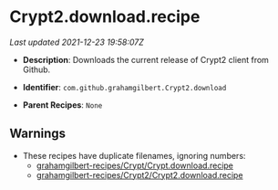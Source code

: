 # Crypt2.download.recipe

_Last updated 2021-12-23 19:58:07Z_

- **Description**: Downloads the current release of Crypt2 client from Github.

- **Identifier**: `com.github.grahamgilbert.Crypt2.download`

- **Parent Recipes**: `None`

## Warnings

- These recipes have duplicate filenames, ignoring numbers:
    - [grahamgilbert-recipes/Crypt/Crypt.download.recipe](/autopkg-dupe-tracker/grahamgilbert-recipes/Crypt/Crypt.download.recipe)
    - [grahamgilbert-recipes/Crypt2/Crypt2.download.recipe](/autopkg-dupe-tracker/grahamgilbert-recipes/Crypt2/Crypt2.download.recipe)